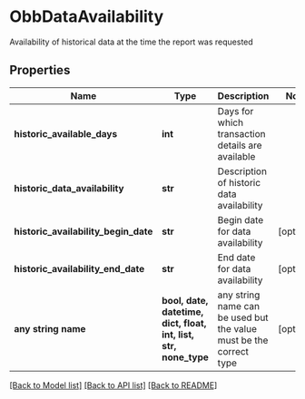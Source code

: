 # ObbDataAvailability

Availability of historical data at the time the report was requested

## Properties
Name | Type | Description | Notes
------------ | ------------- | ------------- | -------------
**historic_available_days** | **int** | Days for which transaction details are available | 
**historic_data_availability** | **str** | Description of historic data availability | 
**historic_availability_begin_date** | **str** | Begin date for data availability | [optional] 
**historic_availability_end_date** | **str** | End date for data availability | [optional] 
**any string name** | **bool, date, datetime, dict, float, int, list, str, none_type** | any string name can be used but the value must be the correct type | [optional]

[[Back to Model list]](../README.md#documentation-for-models) [[Back to API list]](../README.md#documentation-for-api-endpoints) [[Back to README]](../README.md)


